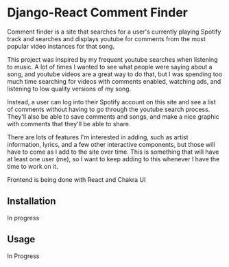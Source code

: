 # Django-React Comment Finder

Comment finder is a site that searches for a user's currently playing Spotify track and searches and displays youtube for comments from the most popular video instances for that song. 

This project was inspired by my frequent youtube searches when listening to music. A lot of times I wanted to see what people were saying about a song, and youtube videos are a great way to do that, but I was spending too much time searching for videos with comments enabled, watching ads, and listening to low quality versions of my song. 

Instead, a user can log into their Spotify account on this site and see a list of comments without having to go through the youtube search process. They'll also be able to save comments and songs, and make a nice graphic with comments that they'll be able to share.

There are lots of features I'm interested in adding, such as artist information, lyrics, and a few other interactive components, but those will have to come as I add to the site over time. This is something that will have at least one user (me), so I want to keep adding to this whenever I have the time to work on it.

Frontend is being done with React and Chakra UI
## Installation

In progress

## Usage

In Progress
